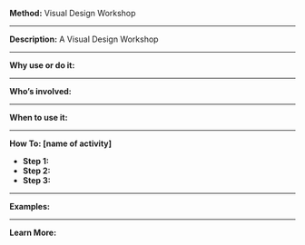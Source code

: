 
**Method:** Visual Design Workshop

---

**Description:** A Visual Design Workshop 

---

**Why use or do it:**

---

**Who’s involved:**

---

**When to use it:**

---

**How To: [name of activity]**

* **Step 1:**
* **Step 2:**
* **Step 3:**

---

**Examples:**

---
**Learn More:**


